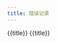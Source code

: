 ```yaml
---
title: 错误记录
---
```


{{title}}
<span>{{title}}</span>

<script setup>
    import {ref} from 'vue'
    const title = ref('小程序')
</script>

<style>
.red-div {
  color: red;
}
</style>
